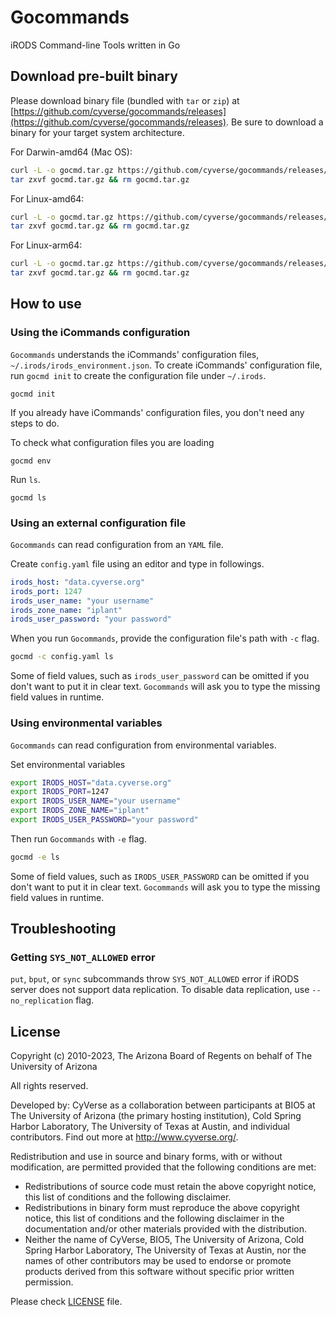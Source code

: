 # Gocommands
iRODS Command-line Tools written in Go


## Download pre-built binary
Please download binary file (bundled with `tar` or `zip`) at [https://github.com/cyverse/gocommands/releases](https://github.com/cyverse/gocommands/releases).
Be sure to download a binary for your target system architecture.

For Darwin-amd64 (Mac OS):
```bash
curl -L -o gocmd.tar.gz https://github.com/cyverse/gocommands/releases/download/v0.4.6/gocmd-v0.4.6-darwin-amd64.tar.gz && \
tar zxvf gocmd.tar.gz && rm gocmd.tar.gz
```

For Linux-amd64:
```bash
curl -L -o gocmd.tar.gz https://github.com/cyverse/gocommands/releases/download/v0.4.6/gocmd-v0.4.6-linux-amd64.tar.gz && \
tar zxvf gocmd.tar.gz && rm gocmd.tar.gz
```

For Linux-arm64:
```bash
curl -L -o gocmd.tar.gz https://github.com/cyverse/gocommands/releases/download/v0.4.6/gocmd-v0.4.6-linux-arm64.tar.gz && \
tar zxvf gocmd.tar.gz && rm gocmd.tar.gz
```


## How to use

### Using the iCommands configuration
`Gocommands` understands the iCommands' configuration files, `~/.irods/irods_environment.json`.
To create iCommands' configuration file, run `gocmd init` to create the configuration file under `~/.irods`.

```
gocmd init
```

If you already have iCommands' configuration files, you don't need any steps to do.

To check what configuration files you are loading
```
gocmd env
```

Run `ls`.
```
gocmd ls
```


### Using an external configuration file 
`Gocommands` can read configuration from an `YAML` file.

Create `config.yaml` file using an editor and type in followings.
```yaml
irods_host: "data.cyverse.org"
irods_port: 1247
irods_user_name: "your username"
irods_zone_name: "iplant"
irods_user_password: "your password"
```

When you run `Gocommands`, provide the configuration file's path with `-c` flag.
```bash
gocmd -c config.yaml ls
```

Some of field values, such as `irods_user_password` can be omitted if you don't want to put it in clear text. `Gocommands` will ask you to type the missing field values in runtime.

### Using environmental variables 
`Gocommands` can read configuration from environmental variables.

Set environmental variables
```bash
export IRODS_HOST="data.cyverse.org"
export IRODS_PORT=1247
export IRODS_USER_NAME="your username"
export IRODS_ZONE_NAME="iplant"
export IRODS_USER_PASSWORD="your password"
```

Then run `Gocommands` with `-e` flag.
```bash
gocmd -e ls
```

Some of field values, such as `IRODS_USER_PASSWORD` can be omitted if you don't want to put it in clear text. `Gocommands` will ask you to type the missing field values in runtime.

## Troubleshooting

### Getting `SYS_NOT_ALLOWED` error

`put`, `bput`, or `sync` subcommands throw `SYS_NOT_ALLOWED` error if iRODS server does not support data replication. To disable data replication, use `--no_replication` flag.


## License

Copyright (c) 2010-2023, The Arizona Board of Regents on behalf of The University of Arizona

All rights reserved.

Developed by: CyVerse as a collaboration between participants at BIO5 at The University of Arizona (the primary hosting institution), Cold Spring Harbor Laboratory, The University of Texas at Austin, and individual contributors. Find out more at http://www.cyverse.org/.

Redistribution and use in source and binary forms, with or without modification, are permitted provided that the following conditions are met:

 * Redistributions of source code must retain the above copyright notice, this list of conditions and the following disclaimer.
 * Redistributions in binary form must reproduce the above copyright notice, this list of conditions and the following disclaimer in the documentation and/or other materials provided with the distribution.
 * Neither the name of CyVerse, BIO5, The University of Arizona, Cold Spring Harbor Laboratory, The University of Texas at Austin, nor the names of other contributors may be used to endorse or promote products derived from this software without specific prior written permission.


Please check [LICENSE](https://github.com/cyverse/gocommands/tree/master/LICENSE) file.